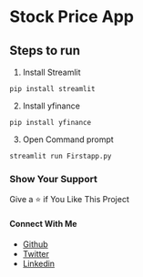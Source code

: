 # Stock Price App
## Steps to run
 1. Install Streamlit 
 ```
 pip install streamlit
 ```
 2. Install yfinance
 ```
 pip install yfinance
 ```
 3. Open Command prompt
 ```
 streamlit run Firstapp.py
 ```
### Show Your Support
Give a ⭐ if You Like This Project

#### Connect With Me
* [Github](https://github.com/rishabhrathore055)
* [Twitter](https://twitter.com/rishabh_055)
* [Linkedin](https://www.linkedin.com/in/rishabhrathore)
